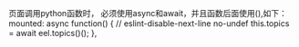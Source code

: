 页面调用python函数时，
必须使用async和await，并且函数后面使用(),如下：
mounted: async function() {
    // eslint-disable-next-line no-undef
    this.topics = await eel.topics()();
  },